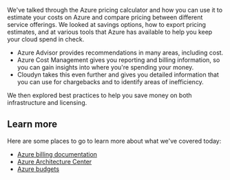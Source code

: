 We've talked through the Azure pricing calculator and how you can use it to estimate your costs on Azure and compare pricing between different service offerings. We looked at savings options, how to export pricing estimates, and at various tools that Azure has available to help you keep your cloud spend in check.

- Azure Advisor provides recommendations in many areas, including cost.
- Azure Cost Management gives you reporting and billing information, so you can gain insights into where you're spending your money.
- Cloudyn takes this even further and gives you detailed information that you can use for chargebacks and to identify areas of inefficiency.

We then explored best practices to help you save money on both infrastructure and licensing.

## Learn more

Here are some places to go to learn more about what we've covered today:

- [Azure billing documentation](https://docs.microsoft.com/azure/billing/)
- [Azure Architecture Center](https://docs.microsoft.com/azure/architecture/)
- [Azure budgets](https://docs.microsoft.com/azure/billing/billing-cost-management-budget-scenario)
